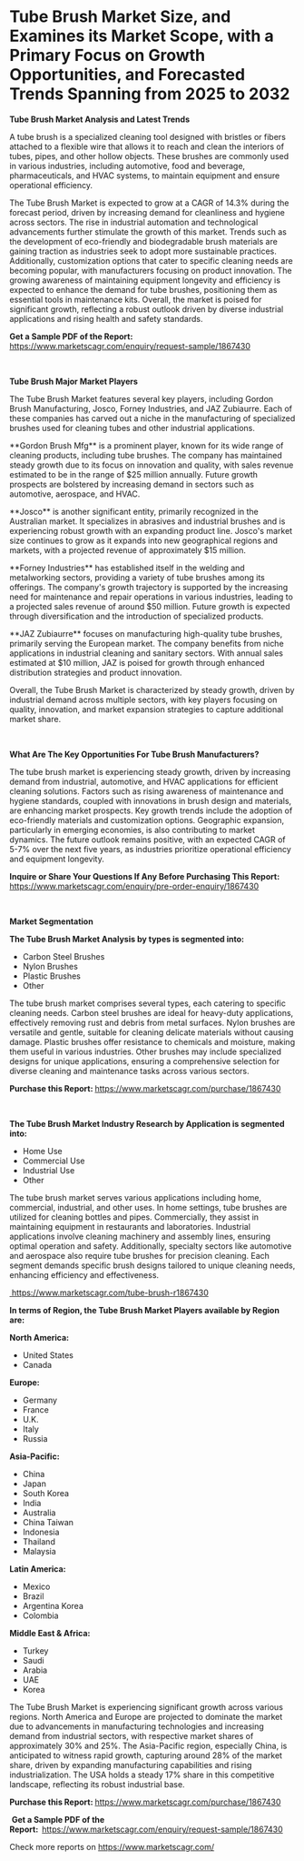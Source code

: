 <p><h1>Tube Brush Market Size, and Examines its Market Scope, with a Primary Focus on Growth Opportunities, and Forecasted Trends Spanning from 2025 to 2032</h1></p><p><strong>Tube Brush Market Analysis and Latest Trends</strong></p>
<p><p>A tube brush is a specialized cleaning tool designed with bristles or fibers attached to a flexible wire that allows it to reach and clean the interiors of tubes, pipes, and other hollow objects. These brushes are commonly used in various industries, including automotive, food and beverage, pharmaceuticals, and HVAC systems, to maintain equipment and ensure operational efficiency.</p><p>The Tube Brush Market is expected to grow at a CAGR of 14.3% during the forecast period, driven by increasing demand for cleanliness and hygiene across sectors. The rise in industrial automation and technological advancements further stimulate the growth of this market. Trends such as the development of eco-friendly and biodegradable brush materials are gaining traction as industries seek to adopt more sustainable practices. Additionally, customization options that cater to specific cleaning needs are becoming popular, with manufacturers focusing on product innovation. The growing awareness of maintaining equipment longevity and efficiency is expected to enhance the demand for tube brushes, positioning them as essential tools in maintenance kits. Overall, the market is poised for significant growth, reflecting a robust outlook driven by diverse industrial applications and rising health and safety standards.</p></p>
<p><strong>Get a Sample PDF of the Report:&nbsp;</strong> <a href="https://www.marketscagr.com/enquiry/request-sample/1867430?utm_campaign=3001&utm_medium=2&utm_source=Github&utm_content=ia&utm_term=05042025&utm_id=tube-brush">https://www.marketscagr.com/enquiry/request-sample/1867430</a></p>
<p>&nbsp;</p>
<p><strong>Tube Brush Major Market Players</strong></p>
<p><p>The Tube Brush Market features several key players, including Gordon Brush Manufacturing, Josco, Forney Industries, and JAZ Zubiaurre. Each of these companies has carved out a niche in the manufacturing of specialized brushes used for cleaning tubes and other industrial applications.</p><p>**Gordon Brush Mfg** is a prominent player, known for its wide range of cleaning products, including tube brushes. The company has maintained steady growth due to its focus on innovation and quality, with sales revenue estimated to be in the range of $25 million annually. Future growth prospects are bolstered by increasing demand in sectors such as automotive, aerospace, and HVAC.</p><p>**Josco** is another significant entity, primarily recognized in the Australian market. It specializes in abrasives and industrial brushes and is experiencing robust growth with an expanding product line. Josco's market size continues to grow as it expands into new geographical regions and markets, with a projected revenue of approximately $15 million.</p><p>**Forney Industries** has established itself in the welding and metalworking sectors, providing a variety of tube brushes among its offerings. The company's growth trajectory is supported by the increasing need for maintenance and repair operations in various industries, leading to a projected sales revenue of around $50 million. Future growth is expected through diversification and the introduction of specialized products.</p><p>**JAZ Zubiaurre** focuses on manufacturing high-quality tube brushes, primarily serving the European market. The company benefits from niche applications in industrial cleaning and sanitary sectors. With annual sales estimated at $10 million, JAZ is poised for growth through enhanced distribution strategies and product innovation.</p><p>Overall, the Tube Brush Market is characterized by steady growth, driven by industrial demand across multiple sectors, with key players focusing on quality, innovation, and market expansion strategies to capture additional market share.</p></p>
<p>&nbsp;</p>
<p><strong>What Are The Key Opportunities For Tube Brush Manufacturers?</strong></p>
<p><p>The tube brush market is experiencing steady growth, driven by increasing demand from industrial, automotive, and HVAC applications for efficient cleaning solutions. Factors such as rising awareness of maintenance and hygiene standards, coupled with innovations in brush design and materials, are enhancing market prospects. Key growth trends include the adoption of eco-friendly materials and customization options. Geographic expansion, particularly in emerging economies, is also contributing to market dynamics. The future outlook remains positive, with an expected CAGR of 5-7% over the next five years, as industries prioritize operational efficiency and equipment longevity.</p></p>
<p><strong>Inquire or Share Your Questions If Any Before Purchasing This Report:</strong> <a href="https://www.marketscagr.com/enquiry/pre-order-enquiry/1867430?utm_campaign=3001&utm_medium=2&utm_source=Github&utm_content=ia&utm_term=05042025&utm_id=tube-brush">https://www.marketscagr.com/enquiry/pre-order-enquiry/1867430</a></p>
<p>&nbsp;</p>
<p><strong>Market Segmentation</strong></p>
<p><strong>The Tube Brush Market Analysis by types is segmented into:</strong></p>
<p><ul><li>Carbon Steel Brushes</li><li>Nylon Brushes</li><li>Plastic Brushes</li><li>Other</li></ul></p>
<p><p>The tube brush market comprises several types, each catering to specific cleaning needs. Carbon steel brushes are ideal for heavy-duty applications, effectively removing rust and debris from metal surfaces. Nylon brushes are versatile and gentle, suitable for cleaning delicate materials without causing damage. Plastic brushes offer resistance to chemicals and moisture, making them useful in various industries. Other brushes may include specialized designs for unique applications, ensuring a comprehensive selection for diverse cleaning and maintenance tasks across various sectors.</p></p>
<p><strong>Purchase this Report:&nbsp;</strong><a href="https://www.marketscagr.com/purchase/1867430?utm_campaign=3001&utm_medium=2&utm_source=Github&utm_content=ia&utm_term=05042025&utm_id=tube-brush">https://www.marketscagr.com/purchase/1867430</a></p>
<p>&nbsp;</p>
<p><strong>The Tube Brush Market Industry Research by Application is segmented into:</strong></p>
<p><ul><li>Home Use</li><li>Commercial Use</li><li>Industrial Use</li><li>Other</li></ul></p>
<p><p>The tube brush market serves various applications including home, commercial, industrial, and other uses. In home settings, tube brushes are utilized for cleaning bottles and pipes. Commercially, they assist in maintaining equipment in restaurants and laboratories. Industrial applications involve cleaning machinery and assembly lines, ensuring optimal operation and safety. Additionally, specialty sectors like automotive and aerospace also require tube brushes for precision cleaning. Each segment demands specific brush designs tailored to unique cleaning needs, enhancing efficiency and effectiveness.</p></p>
<p><a href="https://www.marketscagr.com/tube-brush-r1867430?utm_campaign=3001&utm_medium=2&utm_source=Github&utm_content=ia&utm_term=05042025&utm_id=tube-brush">&nbsp;https://www.marketscagr.com/tube-brush-r1867430</a></p>
<p><strong>In terms of Region, the Tube Brush Market Players available by Region are:</strong></p>
<p>
    <p> <strong> North America: </strong>
        <ul>
            <li>United States</li>
            <li>Canada</li>
        </ul>
        </p> 
    <p> <strong> Europe: </strong>
        <ul>
            <li>Germany</li>
            <li>France</li>
            <li>U.K.</li>
            <li>Italy</li>
            <li>Russia</li>
        </ul>
        </p> 
    <p> <strong> Asia-Pacific: </strong>
        <ul>
            <li>China</li>
            <li>Japan</li>
            <li>South Korea</li>
            <li>India</li>
            <li>Australia</li>
            <li>China Taiwan</li>
            <li>Indonesia</li>
            <li>Thailand</li>
            <li>Malaysia</li>
        </ul>
        </p> 
    <p> <strong> Latin America: </strong>
        <ul>
            <li>Mexico</li>
            <li>Brazil</li>
            <li>Argentina Korea</li>
            <li>Colombia</li>
        </ul>
        </p> 
    <p> <strong> Middle East & Africa: </strong>
        <ul>
            <li>Turkey</li>
            <li>Saudi</li>
            <li>Arabia</li>
            <li>UAE</li>
            <li>Korea</li>
        </ul>
    </p>
    </p>
<p><p>The Tube Brush Market is experiencing significant growth across various regions. North America and Europe are projected to dominate the market due to advancements in manufacturing technologies and increasing demand from industrial sectors, with respective market shares of approximately 30% and 25%. The Asia-Pacific region, especially China, is anticipated to witness rapid growth, capturing around 28% of the market share, driven by expanding manufacturing capabilities and rising industrialization. The USA holds a steady 17% share in this competitive landscape, reflecting its robust industrial base.</p></p>
<p><strong>Purchase this Report: </strong><a href="https://www.marketscagr.com/purchase/1867430?utm_campaign=3001&utm_medium=2&utm_source=Github&utm_content=ia&utm_term=05042025&utm_id=tube-brush">https://www.marketscagr.com/purchase/1867430</a></p>
<p>&nbsp;<strong>Get a Sample PDF of the Report:&nbsp;&nbsp;</strong><a href="https://www.marketscagr.com/enquiry/request-sample/1867430?utm_campaign=3001&utm_medium=2&utm_source=Github&utm_content=ia&utm_term=05042025&utm_id=tube-brush">https://www.marketscagr.com/enquiry/request-sample/1867430</a></p>
<p><strong></strong></p>
<p>Check more reports on <a href="https://www.marketscagr.com/?utm_campaign=3001&utm_medium=2&utm_source=Github&utm_content=ia&utm_term=05042025&utm_id=tube-brush">https://www.marketscagr.com/</a></p>